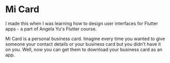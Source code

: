 
# Mi Card

I made this when I was learning how to design user interfaces for Flutter apps - a part of Angela Yu's Flutter course.

Mi Card is a personal business card. Imagine every time you wanted to give someone your contact details or your business card but you didn't have it on you. Well, now you can get them to download your business card as an app.

